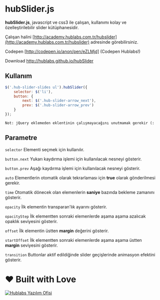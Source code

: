 hubSlider.js
=======
**hubSlider.js**, javascript ve css3 ile çalışan, kullanımı kolay ve özelleştirilebilir slider kütüphanesidir. 

Çalışan halini [http://academy.hublabs.com.tr/hubslider](http://academy.hublabs.com.tr/hubslider) adresinde görebilirsiniz.

Codepen [http://codepen.io/anon/pen/eZLMjd] (Codepen Hublabs!)

Download http://hublabs.github.io/hubSlider

Kullanım
--------
```js
$('.hub-slider-slides ul').hubSlider({
    selector: $('li'),
    button: {
        next: $('.hub-slider-arrow_next'),
        prev: $('.hub-slider-arrow_prev')
    }
});
```

`Not: jQuery eklemeden eklentinin çalışmayacağını unutmamak gerekir (:`

## Parametre

`selector` Elementi seçmek için kullanılır.

`button.next` Yukarı kaydırma işlemi için kullanılacak nesneyi gösterir.

`button.prev` Aşağı kaydırma işlemi için kullanılacak nesneyi gösterir.

`auto` Elementlerin otomatik olarak tekrarlaması için **true** olarak gönderilmesi gerekir.

`time` Otomatik dönecek olan elemenlerin **saniye** bazında bekleme zamanını gösterir.

`opacity` İlk elementin transparan'lık ayarını gösterir.

`opacityStep` İlk elementten sonraki elemenlerde aşama aşama azalıcak opaklık seviyesini gösterir.

`offset` İlk elementin üstten **margin** değerini gösterir.

`startOffset` İlk elementten sonraki elemenlerde aşama aşama üstten **margin** seviyesini gösterir.

`transition` Buttonlar aktif edildiğinde slider geçişlerinde animasyon efektini gösterir.


♥ Built with Love
=======
[![Hublabs Yazılım Ofisi](http://www.hublabs.com.tr/images/logo-white.png?v=13223423)](http://www.hublabs.com.tr)
